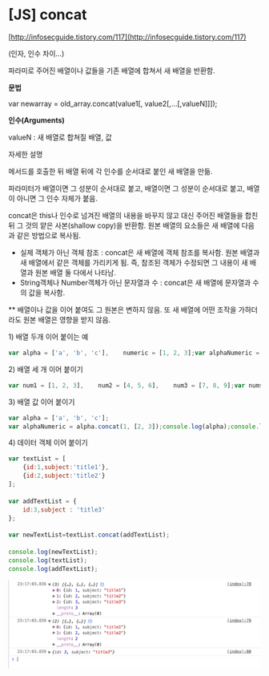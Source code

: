 # \[JS\] concat

[http://infosecguide.tistory.com/117](http://infosecguide.tistory.com/117)

\(인자, 인수 차이...\)

파라미로 주어진 배열이나 값들을 기존 배열에 합쳐서 새 배열을 반환함.

**문법**

var newarray = old\_array.concat\(value1\[, value2\[,...\[,valueN\]\]\]\);

**인수\(Arguments\)**

valueN : 새 배열로 합쳐질 배열, 값 

자세한 설명

메서드를 호출한 뒤 배열 뒤에 각 인수를 순서대로 붙인 새 배열을 만듦.

파라미터가 배열이면 그 성분이  순서대로 붙고, 배열이면 그 성분이 순서대로 붙고, 배열이 아니면 그 인수 자체가 붙음.

concat은 this나 인수로 넘겨진 배열의 내용을 바꾸지 않고 대신 주어진 배열들을 합친 뒤 그 것의 얕은 사본\(shallow copy\)을 반환함. 원본 배열의 요소들은 새 배열에 다음과 같은 방법으로 복사됨.

* 실제 객체가 아닌 객체 참조 : concat은 새 배열에 객체 참조를 복사함. 원본 배열과 새 배열에서 같은 객체를 가리키게 됨. 즉, 참조된 객체가 수정되면 그 내용이 새 배열과 원본 배열 둘 다에서 나타남.
* String객체나 Number객체가 아닌 문자열과 수 :  concat은 새 배열에 문자열과 수의 값을 복사함.

\*\* 배열이나 값을 이어 붙여도 그 원본은 변하지 않음. 또 새 배열에 어떤 조작을 가하더라도 원본 배열은 영향을 받지 않음.

1\) 배열 두개 이어 붙이는 예

```javascript
var alpha = ['a', 'b', 'c'],    numeric = [1, 2, 3];var alphaNumeric = alpha.concat(numeric);console.log(alpha);console.log(alphaNumeric); // 결과: ['a', 'b', 'c', 1, 2, 3]
```

2\) 배열 세 개 이어 붙이기

```javascript
var num1 = [1, 2, 3],    num2 = [4, 5, 6],    num3 = [7, 8, 9];var nums = num1.concat(num2, num3);console.log(num1);console.log(num2);console.log(num3);console.log(nums); // 결과: [1, 2, 3, 4, 5, 6, 7, 8, 9]
```

3\) 배열 값 이어 붙이기

```javascript
var alpha = ['a', 'b', 'c'];
var alphaNumeric = alpha.concat(1, [2, 3]);console.log(alpha);console.log(alphaNumeric); 
```

4\) 데이터 객체 이어 붙이기

```javascript
var textList = [
	{id:1,subject:'title1'},
	{id:2,subject:'title2'}
];

var addTextList = {
	id:3,subject : 'title3'
};

var newTextList=textList.concat(addTextList);

console.log(newTextList);
console.log(textList);
console.log(addTextList);
```

![](../.gitbook/assets/2018-05-17-11.17.07.png)



